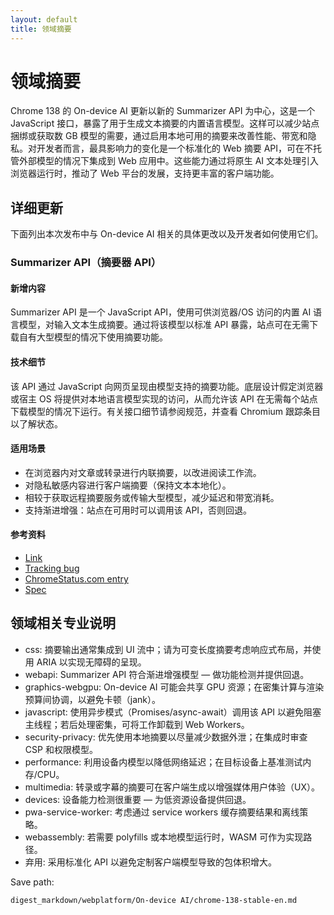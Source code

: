 ```yaml
---
layout: default
title: 领域摘要
---
```


# 领域摘要

Chrome 138 的 On-device AI 更新以新的 Summarizer API 为中心，这是一个 JavaScript 接口，暴露了用于生成文本摘要的内置语言模型。这样可以减少站点捆绑或获取数 GB 模型的需要，通过启用本地可用的摘要来改善性能、带宽和隐私。对开发者而言，最具影响力的变化是一个标准化的 Web 摘要 API，可在不托管外部模型的情况下集成到 Web 应用中。这些能力通过将原生 AI 文本处理引入浏览器运行时，推动了 Web 平台的发展，支持更丰富的客户端功能。

## 详细更新

下面列出本次发布中与 On-device AI 相关的具体更改以及开发者如何使用它们。

### Summarizer API（摘要器 API）

#### 新增内容
Summarizer API 是一个 JavaScript API，使用可供浏览器/OS 访问的内置 AI 语言模型，对输入文本生成摘要。通过将该模型以标准 API 暴露，站点可在无需下载自有大型模型的情况下使用摘要功能。

#### 技术细节
该 API 通过 JavaScript 向网页呈现由模型支持的摘要功能。底层设计假定浏览器或宿主 OS 将提供对本地语言模型实现的访问，从而允许该 API 在无需每个站点下载模型的情况下运行。有关接口细节请参阅规范，并查看 Chromium 跟踪条目以了解状态。

#### 适用场景
- 在浏览器内对文章或转录进行内联摘要，以改进阅读工作流。
- 对隐私敏感内容进行客户端摘要（保持文本本地化）。
- 相较于获取远程摘要服务或传输大型模型，减少延迟和带宽消耗。
- 支持渐进增强：站点在可用时可以调用该 API，否则回退。

#### 参考资料
- [Link](https://developer.mozilla.org/docs/Web/API/Summarizer)
- [Tracking bug](https://bugs.chromium.org/p/chromium/issues/detail?id=351744634)
- [ChromeStatus.com entry](https://chromestatus.com/feature/5134971702001664)
- [Spec](https://wicg.github.io/summarization-api/)

## 领域相关专业说明

- css: 摘要输出通常集成到 UI 流中；请为可变长度摘要考虑响应式布局，并使用 ARIA 以实现无障碍的呈现。
- webapi: Summarizer API 符合渐进增强模型 — 做功能检测并提供回退。
- graphics-webgpu: On-device AI 可能会共享 GPU 资源；在密集计算与渲染预算间协调，以避免卡顿（jank）。
- javascript: 使用异步模式（Promises/async-await）调用该 API 以避免阻塞主线程；若后处理密集，可将工作卸载到 Web Workers。
- security-privacy: 优先使用本地摘要以尽量减少数据外泄；在集成时审查 CSP 和权限模型。
- performance: 利用设备内模型以降低网络延迟；在目标设备上基准测试内存/CPU。
- multimedia: 转录或字幕的摘要可在客户端生成以增强媒体用户体验（UX）。
- devices: 设备能力检测很重要 — 为低资源设备提供回退。
- pwa-service-worker: 考虑通过 service workers 缓存摘要结果和离线策略。
- webassembly: 若需要 polyfills 或本地模型运行时，WASM 可作为实现路径。
- 弃用: 采用标准化 API 以避免定制客户端模型导致的包体积增大。

Save path:
```text
digest_markdown/webplatform/On-device AI/chrome-138-stable-en.md
